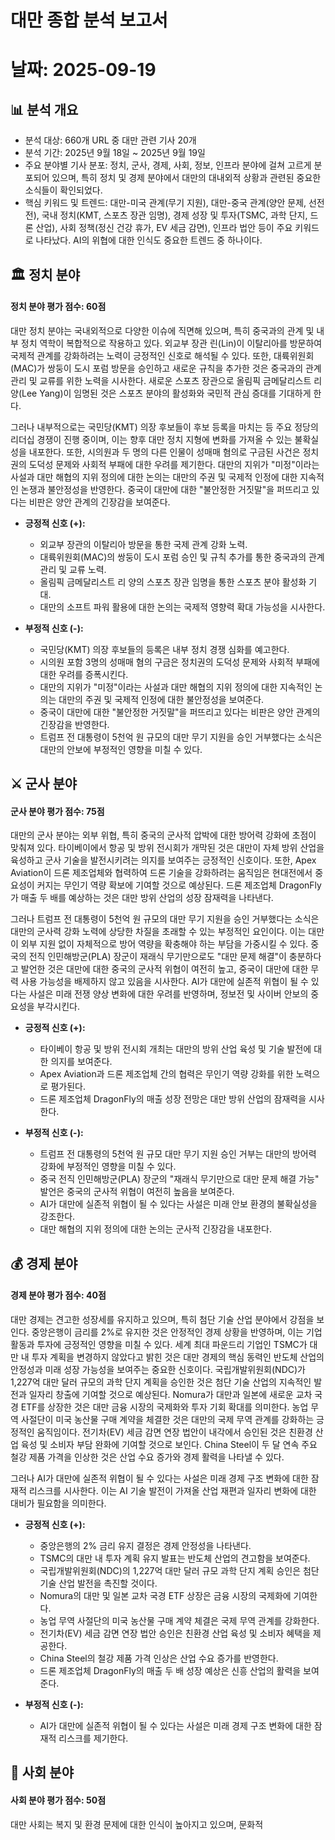 # 대만 종합 분석 보고서
# 날짜: 2025-09-19

## 📊 분석 개요
- 분석 대상: 660개 URL 중 대만 관련 기사 20개
- 분석 기간: 2025년 9월 18일 ~ 2025년 9월 19일
- 주요 분야별 기사 분포: 정치, 군사, 경제, 사회, 정보, 인프라 분야에 걸쳐 고르게 분포되어 있으며, 특히 정치 및 경제 분야에서 대만의 대내외적 상황과 관련된 중요한 소식들이 확인되었다.
- 핵심 키워드 및 트렌드: 대만-미국 관계(무기 지원), 대만-중국 관계(양안 문제, 선전전), 국내 정치(KMT, 스포츠 장관 임명), 경제 성장 및 투자(TSMC, 과학 단지, 드론 산업), 사회 정책(정신 건강 휴가, EV 세금 감면), 인프라 법안 등이 주요 키워드로 나타났다. AI의 위협에 대한 인식도 중요한 트렌드 중 하나이다.

## 🏛️ 정치 분야
#### 정치 분야 평가 점수: 60점
대만 정치 분야는 국내외적으로 다양한 이슈에 직면해 있으며, 특히 중국과의 관계 및 내부 정치 역학이 복합적으로 작용하고 있다. 외교부 장관 린(Lin)이 이탈리아를 방문하여 국제적 관계를 강화하려는 노력이 긍정적인 신호로 해석될 수 있다. 또한, 대륙위원회(MAC)가 쌍둥이 도시 포럼 방문을 승인하고 새로운 규칙을 추가한 것은 중국과의 관계 관리 및 교류를 위한 노력을 시사한다. 새로운 스포츠 장관으로 올림픽 금메달리스트 리 양(Lee Yang)이 임명된 것은 스포츠 분야의 활성화와 국민적 관심 증대를 기대하게 한다.

그러나 내부적으로는 국민당(KMT) 의장 후보들이 후보 등록을 마치는 등 주요 정당의 리더십 경쟁이 진행 중이며, 이는 향후 대만 정치 지형에 변화를 가져올 수 있는 불확실성을 내포한다. 또한, 시의원과 두 명의 다른 인물이 성매매 혐의로 구금된 사건은 정치권의 도덕성 문제와 사회적 부패에 대한 우려를 제기한다. 대만의 지위가 "미정"이라는 사설과 대만 해협의 지위 정의에 대한 논의는 대만의 주권 및 국제적 인정에 대한 지속적인 논쟁과 불안정성을 반영한다. 중국이 대만에 대한 "불안정한 거짓말"을 퍼뜨리고 있다는 비판은 양안 관계의 긴장감을 보여준다.

*   **긍정적 신호 (+):**
    *   외교부 장관의 이탈리아 방문을 통한 국제 관계 강화 노력.
    *   대륙위원회(MAC)의 쌍둥이 도시 포럼 승인 및 규칙 추가를 통한 중국과의 관계 관리 및 교류 노력.
    *   올림픽 금메달리스트 리 양의 스포츠 장관 임명을 통한 스포츠 분야 활성화 기대.
    *   대만의 소프트 파워 활용에 대한 논의는 국제적 영향력 확대 가능성을 시사한다.

*   **부정적 신호 (-):**
    *   국민당(KMT) 의장 후보들의 등록은 내부 정치 경쟁 심화를 예고한다.
    *   시의원 포함 3명의 성매매 혐의 구금은 정치권의 도덕성 문제와 사회적 부패에 대한 우려를 증폭시킨다.
    *   대만의 지위가 "미정"이라는 사설과 대만 해협의 지위 정의에 대한 지속적인 논의는 대만의 주권 및 국제적 인정에 대한 불안정성을 보여준다.
    *   중국이 대만에 대한 "불안정한 거짓말"을 퍼뜨리고 있다는 비판은 양안 관계의 긴장감을 반영한다.
    *   트럼프 전 대통령이 5천억 원 규모의 대만 무기 지원을 승인 거부했다는 소식은 대만의 안보에 부정적인 영향을 미칠 수 있다.

## ⚔️ 군사 분야
#### 군사 분야 평가 점수: 75점
대만의 군사 분야는 외부 위협, 특히 중국의 군사적 압박에 대한 방어력 강화에 초점이 맞춰져 있다. 타이베이에서 항공 및 방위 전시회가 개막된 것은 대만이 자체 방위 산업을 육성하고 군사 기술을 발전시키려는 의지를 보여주는 긍정적인 신호이다. 또한, Apex Aviation이 드론 제조업체와 협력하여 드론 기술을 강화하려는 움직임은 현대전에서 중요성이 커지는 무인기 역량 확보에 기여할 것으로 예상된다. 드론 제조업체 DragonFly가 매출 두 배를 예상하는 것은 대만 방위 산업의 성장 잠재력을 나타낸다.

그러나 트럼프 전 대통령이 5천억 원 규모의 대만 무기 지원을 승인 거부했다는 소식은 대만의 군사력 강화 노력에 상당한 차질을 초래할 수 있는 부정적인 요인이다. 이는 대만이 외부 지원 없이 자체적으로 방어 역량을 확충해야 하는 부담을 가중시킬 수 있다. 중국의 전직 인민해방군(PLA) 장군이 재래식 무기만으로도 "대만 문제 해결"이 충분하다고 발언한 것은 대만에 대한 중국의 군사적 위협이 여전히 높고, 중국이 대만에 대한 무력 사용 가능성을 배제하지 않고 있음을 시사한다. AI가 대만에 실존적 위협이 될 수 있다는 사설은 미래 전쟁 양상 변화에 대한 우려를 반영하며, 정보전 및 사이버 안보의 중요성을 부각시킨다.

*   **긍정적 신호 (+):**
    *   타이베이 항공 및 방위 전시회 개최는 대만의 방위 산업 육성 및 기술 발전에 대한 의지를 보여준다.
    *   Apex Aviation과 드론 제조업체 간의 협력은 무인기 역량 강화를 위한 노력으로 평가된다.
    *   드론 제조업체 DragonFly의 매출 성장 전망은 대만 방위 산업의 잠재력을 시사한다.

*   **부정적 신호 (-):**
    *   트럼프 전 대통령의 5천억 원 규모 대만 무기 지원 승인 거부는 대만의 방어력 강화에 부정적인 영향을 미칠 수 있다.
    *   중국 전직 인민해방군(PLA) 장군의 "재래식 무기만으로 대만 문제 해결 가능" 발언은 중국의 군사적 위협이 여전히 높음을 보여준다.
    *   AI가 대만에 실존적 위협이 될 수 있다는 사설은 미래 안보 환경의 불확실성을 강조한다.
    *   대만 해협의 지위 정의에 대한 논의는 군사적 긴장감을 내포한다.

## 💰 경제 분야
#### 경제 분야 평가 점수: 40점
대만 경제는 견고한 성장세를 유지하고 있으며, 특히 첨단 기술 산업 분야에서 강점을 보인다. 중앙은행이 금리를 2%로 유지한 것은 안정적인 경제 상황을 반영하며, 이는 기업 활동과 투자에 긍정적인 영향을 미칠 수 있다. 세계 최대 파운드리 기업인 TSMC가 대만 내 투자 계획을 변경하지 않았다고 밝힌 것은 대만 경제의 핵심 동력인 반도체 산업의 안정성과 미래 성장 가능성을 보여주는 중요한 신호이다. 국립개발위원회(NDC)가 1,227억 대만 달러 규모의 과학 단지 계획을 승인한 것은 첨단 기술 산업의 지속적인 발전과 일자리 창출에 기여할 것으로 예상된다. Nomura가 대만과 일본에 새로운 교차 국경 ETF를 상장한 것은 대만 금융 시장의 국제화와 투자 기회 확대를 의미한다. 농업 무역 사절단이 미국 농산물 구매 계약을 체결한 것은 대만의 국제 무역 관계를 강화하는 긍정적인 움직임이다. 전기차(EV) 세금 감면 연장 법안이 내각에서 승인된 것은 친환경 산업 육성 및 소비자 부담 완화에 기여할 것으로 보인다. China Steel이 두 달 연속 주요 철강 제품 가격을 인상한 것은 산업 수요 증가와 경제 활력을 나타낼 수 있다.

그러나 AI가 대만에 실존적 위협이 될 수 있다는 사설은 미래 경제 구조 변화에 대한 잠재적 리스크를 시사한다. 이는 AI 기술 발전이 가져올 산업 재편과 일자리 변화에 대한 대비가 필요함을 의미한다.

*   **긍정적 신호 (+):**
    *   중앙은행의 2% 금리 유지 결정은 경제 안정성을 나타낸다.
    *   TSMC의 대만 내 투자 계획 유지 발표는 반도체 산업의 견고함을 보여준다.
    *   국립개발위원회(NDC)의 1,227억 대만 달러 규모 과학 단지 계획 승인은 첨단 기술 산업 발전을 촉진할 것이다.
    *   Nomura의 대만 및 일본 교차 국경 ETF 상장은 금융 시장의 국제화에 기여한다.
    *   농업 무역 사절단의 미국 농산물 구매 계약 체결은 국제 무역 관계를 강화한다.
    *   전기차(EV) 세금 감면 연장 법안 승인은 친환경 산업 육성 및 소비자 혜택을 제공한다.
    *   China Steel의 철강 제품 가격 인상은 산업 수요 증가를 반영한다.
    *   드론 제조업체 DragonFly의 매출 두 배 성장 예상은 신흥 산업의 활력을 보여준다.

*   **부정적 신호 (-):**
    *   AI가 대만에 실존적 위협이 될 수 있다는 사설은 미래 경제 구조 변화에 대한 잠재적 리스크를 제기한다.

## 👥 사회 분야
#### 사회 분야 평가 점수: 50점
대만 사회는 복지 및 환경 문제에 대한 인식이 높아지고 있으며, 문화적